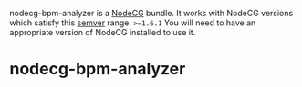 nodecg-bpm-analyzer is a [NodeCG](http://github.com/nodecg/nodecg) bundle. 
It works with NodeCG versions which satisfy this [semver](https://docs.npmjs.com/getting-started/semantic-versioning) range: `>=1.6.1`
You will need to have an appropriate version of NodeCG installed to use it.

# nodecg-bpm-analyzer

